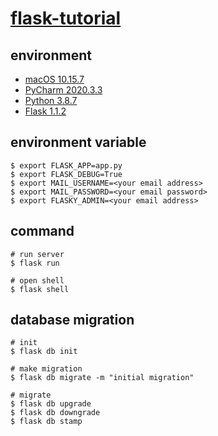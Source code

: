 # [flask-tutorial](https://github.com/miguelgrinberg/flasky)

## environment

- [macOS 10.15.7](https://www.apple.com/tw/macos/catalina/)
- [PyCharm 2020.3.3](https://www.jetbrains.com/pycharm/)
- [Python 3.8.7](https://www.python.org/)
- [Flask 1.1.2](https://flask.palletsprojects.com/en/1.1.x/)

## environment variable

```shell
$ export FLASK_APP=app.py
$ export FLASK_DEBUG=True
$ export MAIL_USERNAME=<your email address>
$ export MAIL_PASSWORD=<your email password>
$ export FLASKY_ADMIN=<your email address>
```

## command

```shell
# run server
$ flask run

# open shell
$ flask shell
```

## database migration

```shell
# init
$ flask db init

# make migration
$ flask db migrate -m "initial migration"

# migrate
$ flask db upgrade
$ flask db downgrade
$ flask db stamp
```
